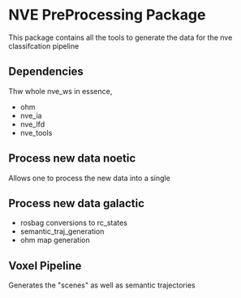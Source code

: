 # NVE PreProcessing Package

This package contains all the tools to generate the data for the nve classifcation pipeline

## Dependencies
Thw whole nve_ws in essence, 
- ohm
- nve_ia
- nve_lfd
- nve_tools

## Process new data noetic
Allows one to process the new data into a single 

## Process new data galactic
- rosbag conversions to rc_states
- semantic_traj_generation
- ohm map generation

## Voxel Pipeline
Generates the "scenes" as well as semantic trajectories
